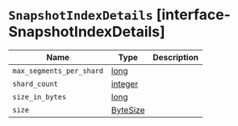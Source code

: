 # `SnapshotIndexDetails` [interface-SnapshotIndexDetails]

| Name | Type | Description |
| - | - | - |
| `max_segments_per_shard` | [long](./long.md) | &nbsp; |
| `shard_count` | [integer](./integer.md) | &nbsp; |
| `size_in_bytes` | [long](./long.md) | &nbsp; |
| `size` | [ByteSize](./ByteSize.md) | &nbsp; |

